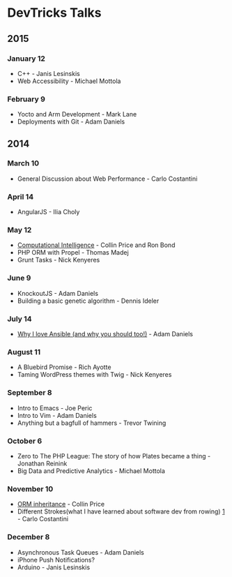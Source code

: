 # DevTricks Talks

## 2015

### January 12

* C++ - Janis Lesinskis
* Web Accessibility - Michael Mottola

### February 9

* Yocto and Arm Development - Mark Lane
* Deployments with Git - Adam Daniels

## 2014

### March 10

* General Discussion about Web Performance - Carlo Costantini

### April 14

* AngularJS - Ilia Choly

### May 12

* [Computational Intelligence](https://github.com/collinprice/devtricks-ci) - Collin Price and Ron Bond
* PHP ORM with Propel - Thomas Madej
* Grunt Tasks - Nick Kenyeres

### June 9

* KnockoutJS - Adam Daniels
* Building a basic genetic algorithm - Dennis Ideler

### July 14

* [Why I love Ansible (and why you should too!)](https://github.com/adam12/ansible-devtricks-2014) - Adam Daniels

### August 11

* A Bluebird Promise - Rich Ayotte
* Taming WordPress themes with Twig - Nick Kenyeres

### September 8

* Intro to Emacs - Joe Peric
* Intro to Vim - Adam Daniels
* Anything but a bagfull of hammers - Trevor Twining

### October 6

* Zero to The PHP League: The story of how Plates became a thing - Jonathan Reinink
* Big Data and Predictive Analytics - Michael Mottola

### November 10

* [ORM inheritance](https://github.com/collinprice/devtricks-orm-inheritance) - Collin Price
* Different Strokes(what I have learned about software dev from rowing) [1](http://deadspin.com/regatta-devolves-into-utter-chaos-1657724374) - Carlo Costantini

### December 8

* Asynchronous Task Queues - Adam Daniels
* iPhone Push Notifications?
* Arduino - Janis Lesinskis